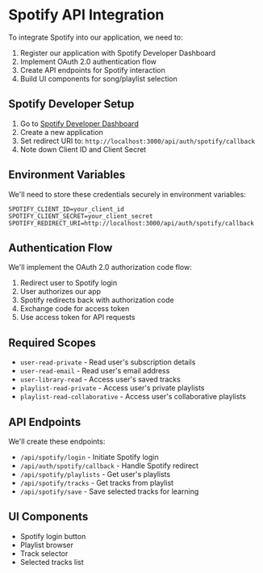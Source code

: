 # Spotify API Integration

To integrate Spotify into our application, we need to:

1. Register our application with Spotify Developer Dashboard
2. Implement OAuth 2.0 authentication flow
3. Create API endpoints for Spotify interaction
4. Build UI components for song/playlist selection

## Spotify Developer Setup

1. Go to [Spotify Developer Dashboard](https://developer.spotify.com/dashboard/)
2. Create a new application
3. Set redirect URI to: `http://localhost:3000/api/auth/spotify/callback`
4. Note down Client ID and Client Secret

## Environment Variables

We'll need to store these credentials securely in environment variables:

```
SPOTIFY_CLIENT_ID=your_client_id
SPOTIFY_CLIENT_SECRET=your_client_secret
SPOTIFY_REDIRECT_URI=http://localhost:3000/api/auth/spotify/callback
```

## Authentication Flow

We'll implement the OAuth 2.0 authorization code flow:
1. Redirect user to Spotify login
2. User authorizes our app
3. Spotify redirects back with authorization code
4. Exchange code for access token
5. Use access token for API requests

## Required Scopes

- `user-read-private` - Read user's subscription details
- `user-read-email` - Read user's email address
- `user-library-read` - Access user's saved tracks
- `playlist-read-private` - Access user's private playlists
- `playlist-read-collaborative` - Access user's collaborative playlists

## API Endpoints

We'll create these endpoints:
- `/api/spotify/login` - Initiate Spotify login
- `/api/auth/spotify/callback` - Handle Spotify redirect
- `/api/spotify/playlists` - Get user's playlists
- `/api/spotify/tracks` - Get tracks from playlist
- `/api/spotify/save` - Save selected tracks for learning

## UI Components

- Spotify login button
- Playlist browser
- Track selector
- Selected tracks list
